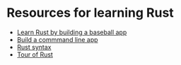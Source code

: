 # Resources for learning Rust

* [Learn Rust by building a baseball app](https://github.com/elibenporat/learn-to-code-rust-baseball)
* [Build a commmand line app](https://rust-cli.github.io/book)
* [Rust syntax](https://fasterthanli.me/blog/2020/a-half-hour-to-learn-rust)
* [Tour of Rust](https://richardanaya.github.io/tour_of_rust/)

